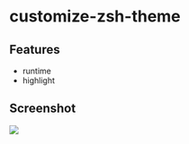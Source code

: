 # customize-zsh-theme

## Features
- runtime
- highlight

## Screenshot

![](http://olrs8j04a.bkt.clouddn.com/18-7-16/24469077.jpg?imageView2/2/h/400)
